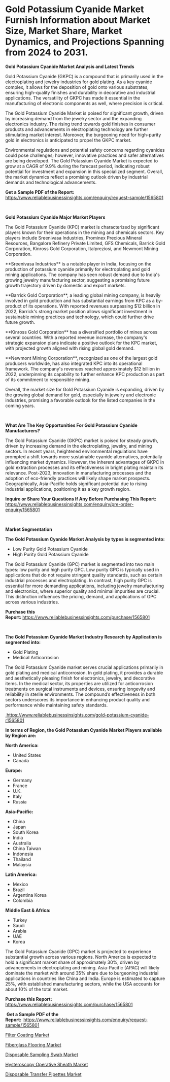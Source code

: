 <p><h1>Gold Potassium Cyanide Market Furnish Information about Market Size, Market Share, Market Dynamics, and Projections Spanning from 2024 to 2031.</h1></p><p><strong>Gold Potassium Cyanide Market Analysis and Latest Trends</strong></p>
<p><p>Gold Potassium Cyanide (GKPC) is a compound that is primarily used in the electroplating and jewelry industries for gold plating. As a key cyanide complex, it allows for the deposition of gold onto various substrates, ensuring high-quality finishes and durability in decorative and industrial applications. The versatility of GKPC has made it essential in the manufacturing of electronic components as well, where precision is critical.</p><p>The Gold Potassium Cyanide Market is poised for significant growth, driven by increasing demand from the jewelry sector and the expanding electronics industry. The rising trend towards gold finishes in consumer products and advancements in electroplating technology are further stimulating market interest. Moreover, the burgeoning need for high-purity gold in electronics is anticipated to propel the GKPC market. </p><p>Environmental regulations and potential safety concerns regarding cyanides could pose challenges; however, innovative practices and safer alternatives are being developed. The Gold Potassium Cyanide Market is expected to grow at a CAGR of 9.9% during the forecast period, indicating robust potential for investment and expansion in this specialized segment. Overall, the market dynamics reflect a promising outlook driven by industrial demands and technological advancements.</p></p>
<p><strong>Get a Sample PDF of the Report:&nbsp;</strong> <a href="https://www.reliablebusinessinsights.com/enquiry/request-sample/1565801?utm_campaign=97&utm_medium=2&utm_source=Github&utm_content=ia&utm_term=08112024&utm_id=gold-potassium-cyanide">https://www.reliablebusinessinsights.com/enquiry/request-sample/1565801</a></p>
<p>&nbsp;</p>
<p><strong>Gold Potassium Cyanide Major Market Players</strong></p>
<p><p>The Gold Potassium Cyanide (KPC) market is characterized by significant players known for their operations in the mining and chemicals sectors. Key players include Sreenivasa Industries, Prominex Precious Mineral Resources, Bangalore Refinery Private Limited, GFS Chemicals, Barrick Gold Corporation, Kinross Gold Corporation, Italpreziosi, and Newmont Mining Corporation. </p><p>**Sreenivasa Industries** is a notable player in India, focusing on the production of potassium cyanide primarily for electroplating and gold mining applications. The company has seen robust demand due to India's growing jewelry manufacturing sector, suggesting a promising future growth trajectory driven by domestic and export markets.</p><p>**Barrick Gold Corporation**, a leading global mining company, is heavily involved in gold production and has substantial earnings from KPC as a by-product of its operations. With reported revenues surpassing $12 billion in 2022, Barrick's strong market position allows significant investment in sustainable mining practices and technology, which could further drive future growth.</p><p>**Kinross Gold Corporation** has a diversified portfolio of mines across several countries. With a reported revenue increase, the company's strategic expansion plans indicate a positive outlook for the KPC market, with projected growth aligned with rising global gold demand.</p><p>**Newmont Mining Corporation**, recognized as one of the largest gold producers worldwide, has also integrated KPC into its operational framework. The company's revenues reached approximately $12 billion in 2022, underpinning its capability to further enhance KPC production as part of its commitment to responsible mining.</p><p>Overall, the market size for Gold Potassium Cyanide is expanding, driven by the growing global demand for gold, especially in jewelry and electronic industries, promising a favorable outlook for the listed companies in the coming years.</p></p>
<p>&nbsp;</p>
<p><strong>What Are The Key Opportunities For Gold Potassium Cyanide Manufacturers?</strong></p>
<p><p>The Gold Potassium Cyanide (GKPC) market is poised for steady growth, driven by increasing demand in the electroplating, jewelry, and mining sectors. In recent years, heightened environmental regulations have prompted a shift towards more sustainable cyanide alternatives, potentially influencing market dynamics. However, the inherent advantages of GKPC in gold extraction processes and its effectiveness in bright plating maintain its relevance. Post-2023, innovation in manufacturing processes and the adoption of eco-friendly practices will likely shape market prospects. Geographically, Asia-Pacific holds significant potential due to rising industrial applications, positioning it as a key growth region.</p></p>
<p><strong>Inquire or Share Your Questions If Any Before Purchasing This Report:</strong> <a href="https://www.reliablebusinessinsights.com/enquiry/pre-order-enquiry/1565801?utm_campaign=97&utm_medium=2&utm_source=Github&utm_content=ia&utm_term=08112024&utm_id=gold-potassium-cyanide">https://www.reliablebusinessinsights.com/enquiry/pre-order-enquiry/1565801</a></p>
<p>&nbsp;</p>
<p><strong>Market Segmentation</strong></p>
<p><strong>The Gold Potassium Cyanide Market Analysis by types is segmented into:</strong></p>
<p><ul><li>Low Purity Gold Potassium Cyanide</li><li>High Purity Gold Potassium Cyanide</li></ul></p>
<p><p>The Gold Potassium Cyanide (GPC) market is segmented into two main types: low purity and high purity GPC. Low purity GPC is typically used in applications that do not require stringent quality standards, such as certain industrial processes and electroplating. In contrast, high purity GPC is essential for more demanding applications, including jewelry manufacturing and electronics, where superior quality and minimal impurities are crucial. This distinction influences the pricing, demand, and applications of GPC across various industries.</p></p>
<p><strong>Purchase this Report:&nbsp;</strong><a href="https://www.reliablebusinessinsights.com/purchase/1565801?utm_campaign=97&utm_medium=2&utm_source=Github&utm_content=ia&utm_term=08112024&utm_id=gold-potassium-cyanide">https://www.reliablebusinessinsights.com/purchase/1565801</a></p>
<p>&nbsp;</p>
<p><strong>The Gold Potassium Cyanide Market Industry Research by Application is segmented into:</strong></p>
<p><ul><li>Gold Plating</li><li>Medical Anticorrosion</li></ul></p>
<p><p>The Gold Potassium Cyanide market serves crucial applications primarily in gold plating and medical anticorrosion. In gold plating, it provides a durable and aesthetically pleasing finish for electronics, jewelry, and decorative items. In the medical sector, its properties are utilized for anticorrosion treatments on surgical instruments and devices, ensuring longevity and reliability in sterile environments. The compound’s effectiveness in both sectors underscores its importance in enhancing product quality and performance while maintaining safety standards.</p></p>
<p><a href="https://www.reliablebusinessinsights.com/gold-potassium-cyanide-r1565801?utm_campaign=97&utm_medium=2&utm_source=Github&utm_content=ia&utm_term=08112024&utm_id=gold-potassium-cyanide">&nbsp;https://www.reliablebusinessinsights.com/gold-potassium-cyanide-r1565801</a></p>
<p><strong>In terms of Region, the Gold Potassium Cyanide Market Players available by Region are:</strong></p>
<p>
    <p> <strong> North America: </strong>
        <ul>
            <li>United States</li>
            <li>Canada</li>
        </ul>
        </p> 
    <p> <strong> Europe: </strong>
        <ul>
            <li>Germany</li>
            <li>France</li>
            <li>U.K.</li>
            <li>Italy</li>
            <li>Russia</li>
        </ul>
        </p> 
    <p> <strong> Asia-Pacific: </strong>
        <ul>
            <li>China</li>
            <li>Japan</li>
            <li>South Korea</li>
            <li>India</li>
            <li>Australia</li>
            <li>China Taiwan</li>
            <li>Indonesia</li>
            <li>Thailand</li>
            <li>Malaysia</li>
        </ul>
        </p> 
    <p> <strong> Latin America: </strong>
        <ul>
            <li>Mexico</li>
            <li>Brazil</li>
            <li>Argentina Korea</li>
            <li>Colombia</li>
        </ul>
        </p> 
    <p> <strong> Middle East & Africa: </strong>
        <ul>
            <li>Turkey</li>
            <li>Saudi</li>
            <li>Arabia</li>
            <li>UAE</li>
            <li>Korea</li>
        </ul>
    </p>
    </p>
<p><p>The Gold Potassium Cyanide (GPC) market is projected to experience substantial growth across various regions. North America is expected to hold a significant market share of approximately 30%, driven by advancements in electroplating and mining. Asia-Pacific (APAC) will likely dominate the market with around 35% share due to burgeoning industrial applications in countries like China and India. Europe is estimated to capture 25%, with established manufacturing sectors, while the USA accounts for about 10% of the total market.</p></p>
<p><strong>Purchase this Report: </strong><a href="https://www.reliablebusinessinsights.com/purchase/1565801?utm_campaign=97&utm_medium=2&utm_source=Github&utm_content=ia&utm_term=08112024&utm_id=gold-potassium-cyanide">https://www.reliablebusinessinsights.com/purchase/1565801</a></p>
<p>&nbsp;<strong>Get a Sample PDF of the Report:&nbsp;&nbsp;</strong><a href="https://www.reliablebusinessinsights.com/enquiry/request-sample/1565801?utm_campaign=97&utm_medium=2&utm_source=Github&utm_content=ia&utm_term=08112024&utm_id=gold-potassium-cyanide">https://www.reliablebusinessinsights.com/enquiry/request-sample/1565801</a></p>
<p><strong></strong></p>
<p><p><a href="https://github.com/darcy8m10dupre/Market-Research-Report-List-1/blob/main/filter-coating-market.md?utm_campaign=97&utm_medium=2&utm_source=Github&utm_content=ia&utm_term=08112024&utm_id=gold-potassium-cyanide">Filter Coating Market</a></p><p><a href="https://github.com/michaelhall412/Market-Research-Report-List-1/blob/main/fiberglass-flooring-market.md?utm_campaign=97&utm_medium=2&utm_source=Github&utm_content=ia&utm_term=08112024&utm_id=gold-potassium-cyanide">Fiberglass Flooring Market</a></p><p><a href="https://issuu.com/reportprime-2/docs/disposable-sampling-swab-market-siz_1b8f8cc44edff6?utm_campaign=97&utm_medium=2&utm_source=Github&utm_content=ia&utm_term=08112024&utm_id=gold-potassium-cyanide">Disposable Sampling Swab Market</a></p><p><a href="https://issuu.com/reportprime-2/docs/hysteroscopy-operative-sheath-marke_a9404c4c798830?utm_campaign=97&utm_medium=2&utm_source=Github&utm_content=ia&utm_term=08112024&utm_id=gold-potassium-cyanide">Hysteroscopy Operative Sheath Market</a></p><p><a href="https://issuu.com/reportprime-2/docs/disposable-transfer-pipettes-market_5d5222900ce319?utm_campaign=97&utm_medium=2&utm_source=Github&utm_content=ia&utm_term=08112024&utm_id=gold-potassium-cyanide">Disposable Transfer Pipettes Market</a></p></p>